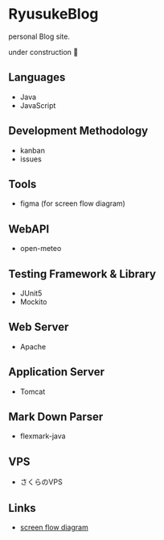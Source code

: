 # RyusukeBlog
personal Blog site.

under construction :construction:

## Languages 
- Java
- JavaScript

## Development Methodology
- kanban
- issues

## Tools
- figma (for screen flow diagram)

## WebAPI
- open-meteo

## Testing Framework & Library
- JUnit5
- Mockito

## Web Server
- Apache

## Application Server
- Tomcat

## Mark Down Parser
- flexmark-java

## VPS
- さくらのVPS

## Links
- [screen flow diagram](screenFlowDiagram.md)
